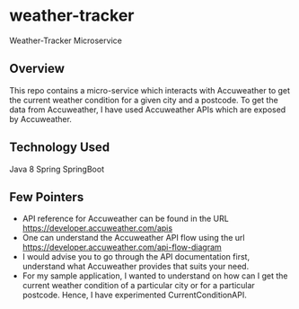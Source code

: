 # weather-tracker
Weather-Tracker Microservice


## Overview
This repo contains a micro-service which interacts with Accuweather to get the current weather condition for a given city and a postcode. To get the data from Accuweather, I have used Accuweather APIs which are exposed by Accuweather.

## Technology Used
Java 8
Spring
SpringBoot

## Few Pointers
- API reference for Accuweather can be found in the URL https://developer.accuweather.com/apis
- One can understand the Accuweather API flow using the url https://developer.accuweather.com/api-flow-diagram
- I would advise you to go through the API documentation first, understand what Accuweather provides that suits your need.
- For my sample application, I wanted to understand on how can I get the current weather condition of a particular city or for a particular postcode. Hence, I have experimented CurrentConditionAPI.